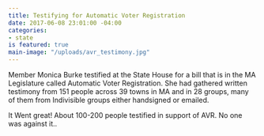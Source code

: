 ```yaml
---
title: Testifying for Automatic Voter Registration
date: 2017-06-08 23:01:00 -04:00
categories:
- state
is featured: true
main-image: "/uploads/avr_testimony.jpg"
---
```


Member Monica Burke testified at the State House for a bill that is in the MA Legislature called Automatic Voter Registration. She had gathered written testimony from 151 people across 39 towns in MA and in 28 groups, many of them from Indivisible groups either handsigned or emailed. 

It Went great! About 100-200 people testified in support of AVR. No one was against it..